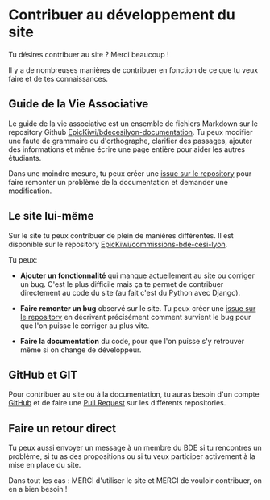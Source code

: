 # Contribuer au développement du site

Tu désires contribuer au site ? Merci beaucoup !

Il y a de nombreuses manières de contribuer en fonction de ce que tu veux faire et de tes connaissances.

## Guide de la Vie Associative

Le guide de la vie associative est un ensemble de fichiers Markdown sur le repository Github [EpicKiwi/bdecesilyon-documentation](https://github.com/EpicKiwi/bdecesilyon-documentation).
Tu peux modifier une faute de grammaire ou d'orthographe, clarifier des passages, ajouter des informations et même écrire une page entière pour aider les autres étudiants.

Dans une moindre mesure, tu peux créer une [issue sur le repository](https://github.com/EpicKiwi/bdecesilyon-documentation/issues) pour faire remonter un problème de la documentation et demander une modification.

## Le site lui-même

Sur le site tu peux contribuer de plein de manières différentes.
Il est disponible sur le repository [EpicKiwi/commissions-bde-cesi-lyon](https://github.com/EpicKiwi/commissions-bde-cesi-lyon).

Tu peux:

* **Ajouter un fonctionnalité** qui manque actuellement au site ou corriger un bug. C'est le plus difficile mais ça te permet de contribuer directement au code du site (au fait c'est du Python avec Django).

* **Faire remonter un bug** observé sur le site. Tu peux créer une [issue sur le repository](https://github.com/EpicKiwi/commissions-bde-cesi-lyon/issues) en décrivant précisément comment survient le bug pour que l'on puisse le corriger au plus vite.

* **Faire la documentation** du code, pour que l'on puisse s'y retrouver même si on change de développeur.

## GitHub et GIT

Pour contribuer au site ou à la documentation, tu auras besoin d'un compte [GitHub](https://github.com/) et de faire une [Pull Request](https://opensource.guide/how-to-contribute/#how-to-submit-a-contribution) sur les différents repositories.

## Faire un retour direct

Tu peux aussi envoyer un message à un membre du BDE si tu rencontres un problème, si tu as des propositions ou si tu veux participer activement à la mise en place du site.

<div class="medskip"></div>

Dans tout les cas : MERCI d'utiliser le site et MERCI de vouloir contribuer, on en a bien besoin !
